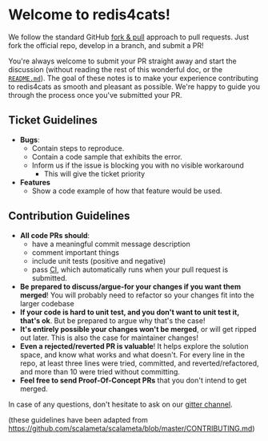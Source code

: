 # Welcome to redis4cats!

We follow the standard GitHub [fork & pull](https://help.github.com/articles/using-pull-requests/#fork--pull) approach to pull requests. Just fork the official repo, develop in a branch, and submit a PR!

You're always welcome to submit your PR straight away and start the discussion (without reading the rest of this wonderful doc, or the [`README.md`](README.md)). The goal of these notes is to make your experience contributing to redis4cats as smooth and pleasant as possible. We're happy to guide you through the process once you've submitted your PR.

## Ticket Guidelines

- **Bugs**:
	- Contain steps to reproduce.
	- Contain a code sample that exhibits the error.
	- Inform us if the issue is blocking you with no visible workaround
		- This will give the ticket priority
- **Features**
	- Show a code example of how that feature would be used.

## Contribution Guidelines

- **All code PRs should**:
	- have a meaningful commit message description
	- comment important things
	- include unit tests (positive and negative)
	- pass [CI](https://app.codeship.com/projects/223399), which automatically runs when your pull request is submitted.
- **Be prepared to discuss/argue-for your changes if you want them merged**!
  You will probably need to refactor so your changes fit into the larger
  codebase
- **If your code is hard to unit test, and you don't want to unit test it,
  that's ok**. But be prepared to argue why that's the case!
- **It's entirely possible your changes won't be merged**, or will get ripped
  out later. This is also the case for maintainer changes!
- **Even a rejected/reverted PR is valuable**! It helps explore the solution
  space, and know what works and what doesn't. For every line in the repo, at
  least three lines were tried, committed, and reverted/refactored, and more
  than 10 were tried without committing.
- **Feel free to send Proof-Of-Concept PRs** that you don't intend to get merged.

In case of any questions, don't hesitate to ask on our [gitter channel](https://gitter.im/profunktor-dev/redis4cats).

(these guidelines have been adapted from https://github.com/scalameta/scalameta/blob/master/CONTRIBUTING.md)
